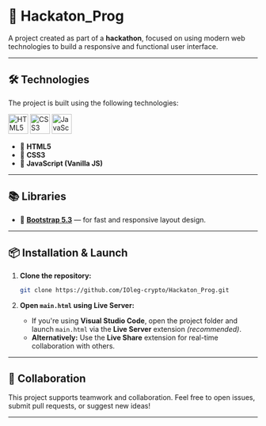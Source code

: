 # 🚀 Hackaton_Prog

A project created as part of a **hackathon**, focused on using modern web technologies to build a responsive and functional user interface.

---

## 🛠️ Technologies

The project is built using the following technologies:

<p align="left">
  <img src="https://cdn.jsdelivr.net/gh/devicons/devicon/icons/html5/html5-original.svg" alt="HTML5" width="40" height="40"/>
  <img src="https://cdn.jsdelivr.net/gh/devicons/devicon/icons/css3/css3-original.svg" alt="CSS3" width="40" height="40"/>
  <img src="https://cdn.jsdelivr.net/gh/devicons/devicon/icons/javascript/javascript-original.svg" alt="JavaScript" width="40" height="40"/>
</p>

- 🔹 **HTML5**
- 🔹 **CSS3**
- 🔹 **JavaScript (Vanilla JS)**

---

## 📚 Libraries

- 💠 [**Bootstrap 5.3**](https://getbootstrap.com/docs/5.3/getting-started/introduction/) — for fast and responsive layout design.

---

## 📦 Installation & Launch

1. **Clone the repository:**

   ```bash
   git clone https://github.com/IOleg-crypto/Hackaton_Prog.git
   ```

2. **Open `main.html` using Live Server:**

   - If you're using **Visual Studio Code**, open the project folder and launch `main.html` via the **Live Server** extension *(recommended)*.
   - **Alternatively:** Use the **Live Share** extension for real-time collaboration with others.

---

## 🤝 Collaboration

This project supports teamwork and collaboration. Feel free to open issues, submit pull requests, or suggest new ideas!

---

